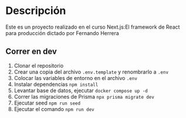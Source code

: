 # Descripción

Este es un proyecto realizado en el curso Next.js:El framework de React para producción dictado por Fernando Herrera

## Correr en dev

1. Clonar el repositorio
2. Crear una copia del archivo `.env.template` y renombrarlo a `.env`
3. Colocar las variables de entorno en el archivo `.env`
4. Instalar dependencias `npm install`
5. Levantar base de datos, ejecutar `docker compose up -d`
6. Correr las migraciones de Prisma `npx prisma migrate dev`
7. Ejecutar seed `npm run seed`
8. Ejecutar el comando `npm run dev`
